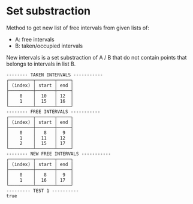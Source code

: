 # Set substraction
Method to get new list of free intervals from given lists of:
- A: free intervals 
- B: taken/occupied intervals 

New intervals is a set substraction of A / B that do not contain points that belongs to intervals in list B. 


```log
-------- TAKEN INTERVALS -----------
┌─────────┬───────┬─────┐
│ (index) │ start │ end │
├─────────┼───────┼─────┤
│    0    │  10   │ 12  │
│    1    │  15   │ 16  │
└─────────┴───────┴─────┘
-------- FREE INTERVALS -----------
┌─────────┬───────┬─────┐
│ (index) │ start │ end │
├─────────┼───────┼─────┤
│    0    │   8   │  9  │
│    1    │  11   │ 12  │
│    2    │  15   │ 17  │
└─────────┴───────┴─────┘
-------- NEW FREE INTERVALS -----------
┌─────────┬───────┬─────┐
│ (index) │ start │ end │
├─────────┼───────┼─────┤
│    0    │   8   │  9  │
│    1    │  16   │ 17  │
└─────────┴───────┴─────┘
--------- TEST 1 ----------
true
```